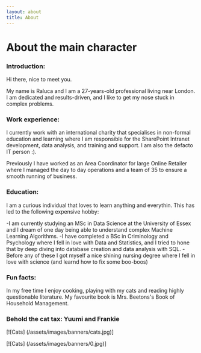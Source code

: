 ```yaml
---
layout: about
title: About
---
```


# About the main character

### Introduction:

Hi there, nice to meet you. 

My name is Raluca and I am a 27-years-old professional living near London. I am dedicated and results-driven, and I like to get my nose stuck in complex problems.  


### Work experience:


I currently work with an international charity that specialises in non-formal education and learning where I am responsible for the SharePoint Intranet development, data analysis, and training and support. I am also the defacto IT person :).

Previously I have worked as an Area Coordinator for large Online Retailer where I managed the day to day operations and a team of 35 to ensure a smooth running of business. 


### Education:

I am a curious individual that loves to learn anything and everythin. This has led to the following expensive hobby:

-I am currently studying an MSc in Data Science at the University of Essex and I dream of one day being able to understand complex Machine Learning Algorithms. 
-I have completed a BSc in Criminology and Psychology where I fell in love with Data and Statistics, and I tried to hone that by deep diving into database creation and data analysis with SQL. 
-Before any of these I got myself a nice shining nursing degree where I fell in love with science (and learnd how to fix some boo-boos)

### Fun facts:

In my free time I enjoy cooking, playing with my cats and reading highly questionable literature. My favourite book is Mrs. Beetons's Book of Household Management. 


### Behold the cat tax: Yuumi and Frankie

[![Cats] (/assets/images/banners/cats.jpg)]


[![Cats] (/assets/images/banners/0.jpg)]

